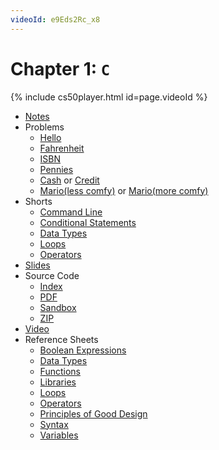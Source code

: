 ```yaml
---
videoId: e9Eds2Rc_x8
---
```


# Chapter 1: ``C``
{% include cs50player.html id=page.videoId %}
* [Notes](notes)
* Problems
  * [Hello](https://docs.cs50.net/2019/ap/problems/hello/hello.html)
  * [Fahrenheit](https://docs.cs50.net/2019/ap/problems/fahrenheit/fahrenheit.html)
  * [ISBN](https://docs.cs50.net/2019/ap/problems/isbn/isbn.html)
  * [Pennies](https://docs.cs50.net/2019/ap/problems/pennies/pennies.html)
  * [Cash](https://docs.cs50.net/2019/ap/problems/cash/cash.html) or [Credit](https://docs.cs50.net/2019/ap/problems/credit/credit.html)
  * [Mario(less comfy)](https://docs.cs50.net/2019/ap/problems/mario/less/mario.html) or [Mario(more comfy)](https://docs.cs50.net/2019/ap/problems/mario/more/mario.html)
* Shorts
  * [Command Line](https://www.youtube.com/watch?v=lnYKOnz9ln8)
  * [Conditional Statements](https://www.youtube.com/watch?v=FqUeHzvci10)
  * [Data Types](https://www.youtube.com/watch?v=q6K8KMqt8wQ)
  * [Loops](https://www.youtube.com/watch?v=QOvo-xFL9II)
  * [Operators](https://www.youtube.com/watch?v=7apBtlEkJzk)
* [Slides](https://cdn.cs50.net/2018/fall/lectures/1/lecture1.pdf)
* Source Code
  * [Index](https://cdn.cs50.net/2018/fall/lectures/1/src1/)
  * [PDF](https://cdn.cs50.net/2018/fall/lectures/1/src1.pdf)
  * [Sandbox](https://sandbox.cs50.io/fbe800b2-4c6f-4bf4-8642-a853ee08ce5d)
  * [ZIP](https://cdn.cs50.net/2018/fall/lectures/1/src1.zip)
* [Video](https://video.cs50.io/e9Eds2Rc_x8)
* Reference Sheets
  * [Boolean Expressions](https://ap.cs50.school/assets/pdfs/boolean_expressions.pdf)
  * [Data Types](https://ap.cs50.school/assets/pdfs/data_types.pdf)
  * [Functions](https://ap.cs50.school/assets/pdfs/functions.pdf)
  * [Libraries](https://ap.cs50.school/assets/pdfs/libraries.pdf)
  * [Loops](https://ap.cs50.school/assets/pdfs/loops.pdf)
  * [Operators](https://ap.cs50.school/assets/pdfs/operators.pdf)
  * [Principles of Good Design](https://ap.cs50.school/assets/pdfs/principles_of_good_design.pdf)
  * [Syntax](https://ap.cs50.school/assets/pdfs/syntax.pdf)
  * [Variables](https://ap.cs50.school/assets/pdfs/variables.pdf)
